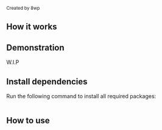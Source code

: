 <p><sub>Created by 8wp</sub></p>

<h2>How it works</h2>

<p></p>

<h2>Demonstration</h2>

W.I.P

<h2>Install dependencies</h2>

Run the following command to install all required packages:

```sh

```
<h2>How to use</h2>

<ol>

</ol>



